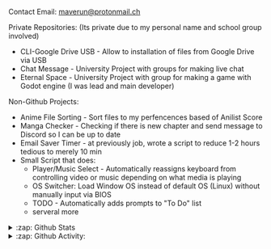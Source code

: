Contact Email: maverun@protonmail.ch

Private Repositories: (Its private due to my personal name and school group involved)
- CLI-Google Drive USB - Allow to installation of files from Google Drive via USB
- Chat Message - University Project with groups for making live chat
- Eternal Space - University Project with group for making a game with Godot engine (I was lead and main developer)

Non-Github Projects:
- Anime File Sorting - Sort files to my perfencences based of Anilist Score
- Manga Checker - Checking if there is new chapter and send message to Discord so I can be up to date
- Email Saver Timer - at previously job, wrote a script to reduce 1-2 hours tedious to merely 10 min
- Small Script that does:
  - Player/Music Select - Automatically reassigns keyboard from controlling video or music depending on what media is playing
  - OS Switcher: Load Window OS instead of default OS (Linux) without manually input via BIOS
  - TODO - Automatically adds prompts to "To Do" list
  - serveral more 

<details>
<summary>:zap: Github Stats</summary>

<table>
<tbody>
  <tr>
    <td><img src="https://github-readme-stats-mave.vercel.app/api?username=maverun&show_icons=true&include_all_commits=true&hide_border=true&count_private=true&theme=tokyonight" alt="Maverun's github stats" width="495" height="195"></td>
    <td><img src="https://github-readme-stats-mave.vercel.app/api/top-langs/?username=maverun&layout=compact&hide_border=truecount_private=true&theme=tokyonight" alt="Image" width="350" height="165"></td>
  </tr>
  <tr>
    <td><img src="https://github-readme-stats-mave.vercel.app/api/wakatime?username=maverun&hide_border=true&theme=tokyonight&langs_count=4" alt="Maverun's Wakatime" width="495" height="150"></td>
    <td></td>
  </tr>
</tbody>
</table>
</details>

<details>
<summary>:zap: Github Activity:</summary>

<!--START_SECTION:activity-->
1. ❗️ Opened issue [#13](https://github.com/PlankCipher/kabmat/issues/13) in [PlankCipher/kabmat](https://github.com/PlankCipher/kabmat)
2. ❗️ Opened issue [#12](https://github.com/PlankCipher/kabmat/issues/12) in [PlankCipher/kabmat](https://github.com/PlankCipher/kabmat)
3. 🗣 Commented on [#17957](https://github.com/neovim/neovim/issues/17957) in [neovim/neovim](https://github.com/neovim/neovim)
<!--END_SECTION:activity-->
</details>
<!---
Maverun/Maverun is a ✨ special ✨ repository because its `README.md` (this file) appears on your GitHub profile.
You can click the Preview link to take a look at your changes.
--->
